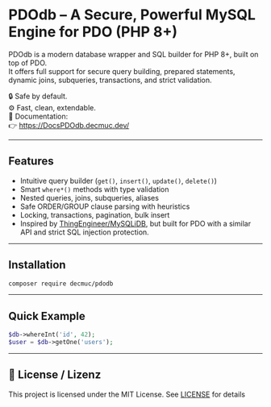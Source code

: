 # PDOdb – A Secure, Powerful MySQL Engine for PDO (PHP 8+)

PDOdb is a modern database wrapper and SQL builder for PHP 8+, built on top of PDO.  
It offers full support for secure query building, prepared statements, dynamic joins, subqueries, transactions, and strict validation.

🔒 Safe by default.  
⚙️ Fast, clean, extendable.  
📘 Documentation:  
👉 https://DocsPDOdb.decmuc.dev/

---

## Features

- Intuitive query builder (`get()`, `insert()`, `update()`, `delete()`)
- Smart `where*()` methods with type validation
- Nested queries, joins, subqueries, aliases
- Safe ORDER/GROUP clause parsing with heuristics
- Locking, transactions, pagination, bulk insert
- Inspired by [ThingEngineer/MySQLiDB](https://github.com/ThingEngineer/MysqliDb), but built for PDO with a similar API and strict SQL injection protection.

---

## Installation

```bash
composer require decmuc/pdodb
```

---

## Quick Example

```php
$db->whereInt('id', 42);
$user = $db->getOne('users');
```

---

## 📝 License / Lizenz


This project is licensed under the MIT License. See [LICENSE](LICENSE) for details

